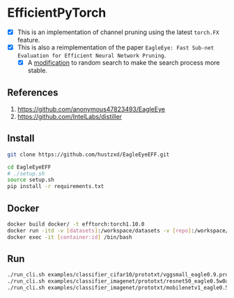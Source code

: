
# EfficientPyTorch

- [x] This is an implementation of channel pruning using the latest `torch.FX` feature.
- [x] This is also a reimplementation of the paper `EagleEye: Fast Sub-net Evaluation for Efficient Neural Network Pruning`.
  - [x] A [modification](https://github.com/hustzxd/EagleEyeEFF/blob/c2909ae27e4f5e62068ab60612bf463adbcba136/examples/classifier_imagenet/prototxt/resnet50_eagle0.5w0a0.prototxt#L27) to random search to make the search process more stable.
## References
1. https://github.com/anonymous47823493/EagleEye
2. https://github.com/IntelLabs/distiller

## Install
```bash
git clone https://github.com/hustzxd/EagleEyeEFF.git

cd EagleEyeEFF
# ./setup.sh
source setup.sh
pip install -r requirements.txt
```

## Docker
```bash
docker build docker/ -t efftorch:torch1.10.0
docker run -itd -v [datasets]:/workspace/datasets -v [repo]:/workspace/EagleEyeEFF --gpus all --ipc=host --name efftorch [images:id]
docker exec -it [container:id] /bin/bash
```

## Run

```bash
./run_cli.sh examples/classifier_cifar10/prototxt/vggsmall_eagle0.9.prototxt
./run_cli.sh examples/classifier_imagenet/prototxt/resnet50_eagle0.5w0a0.prototxt
./run_cli.sh examples/classifier_imagenet/prototxt/mobilenetv1_eagle0.5w0a0.prototxt
```
